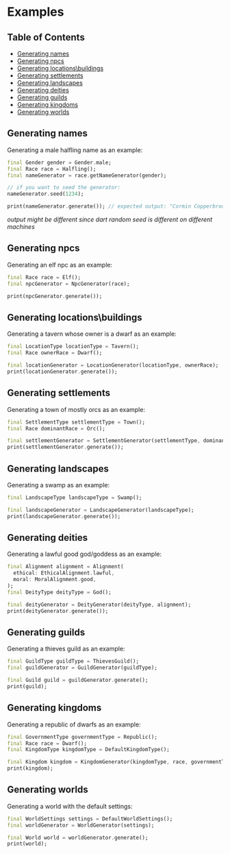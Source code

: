 # Examples <!-- omit in toc -->

## Table of Contents <!-- omit in toc -->

- [Generating names](#generating-names)
- [Generating npcs](#generating-npcs)
- [Generating locations\\buildings](#generating-locationsbuildings)
- [Generating settlements](#generating-settlements)
- [Generating landscapes](#generating-landscapes)
- [Generating deities](#generating-deities)
- [Generating guilds](#generating-guilds)
- [Generating kingdoms](#generating-kingdoms)
- [Generating worlds](#generating-worlds)

## Generating names

Generating a male halfling name as an example:

```dart
final Gender gender = Gender.male;
final Race race = Halfling();
final nameGenerator = race.getNameGenerator(gender);

// if you want to seed the generator:
nameGenerator.seed(1234);

print(nameGenerator.generate()); // expected output: "Cormin Copperbrook"
```
*output might be different since dart random seed is different on different machines* 

## Generating npcs

Generating an elf npc as an example:
```dart
final Race race = Elf();
final npcGenerator = NpcGenerator(race);

print(npcGenerator.generate());
```

## Generating locations\buildings

Generating a tavern whose owner is a dwarf as an example:
```dart
final LocationType locationType = Tavern();
final Race ownerRace = Dwarf();

final locationGenerator = LocationGenerator(locationType, ownerRace);
print(locationGenerator.generate());
```

## Generating settlements

Generating a town of mostly orcs as an example:
```dart
final SettlementType settlementType = Town();
final Race dominantRace = Orc();

final settlementGenerator = SettlementGenerator(settlementType, dominantRace);
print(settlementGenerator.generate());
```

## Generating landscapes

Generating a swamp as an example:
```dart
final LandscapeType landscapeType = Swamp();

final landscapeGenerator = LandscapeGenerator(landscapeType);
print(landscapeGenerator.generate());
```

## Generating deities

Generating a lawful good god/goddess as an example:
```dart
final Alignment alignment = Alignment(
  ethical: EthicalAlignment.lawful,
  moral: MoralAlignment.good,
);
final DeityType deityType = God();

final deityGenerator = DeityGenerator(deityType, alignment);
print(deityGenerator.generate());
```

## Generating guilds

Generating a thieves guild as an example:
```dart
final GuildType guildType = ThievesGuild();
final guildGenerator = GuildGenerator(guildType);

final Guild guild = guildGenerator.generate();
print(guild);
```

## Generating kingdoms

Generating a republic of dwarfs as an example:
```dart
final GovernmentType governmentType = Republic();
final Race race = Dwarf();
final KingdomType kingdomType = DefaultKingdomType();

final Kingdom kingdom = KingdomGenerator(kingdomType, race, governmentType).generate();
print(kingdom);
```

## Generating worlds

Generating a world with the default settings:
```dart
final WorldSettings settings = DefaultWorldSettings();
final worldGenerator = WorldGenerator(settings);

final World world = worldGenerator.generate();
print(world);
```